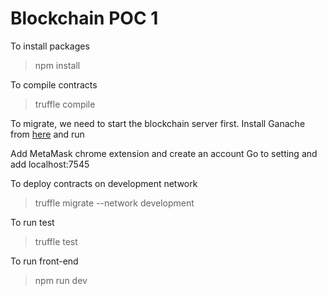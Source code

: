 # Blockchain POC 1

To install packages
>npm install 

To compile contracts
>truffle compile

To migrate, we need to start the blockchain server first.
Install Ganache from [here](http://truffleframework.com/ganache) and run

Add MetaMask chrome extension and create an account
Go to setting and add localhost:7545

To deploy contracts on development network
>truffle migrate --network development 

To run test
>truffle test

To run front-end
> npm run dev



